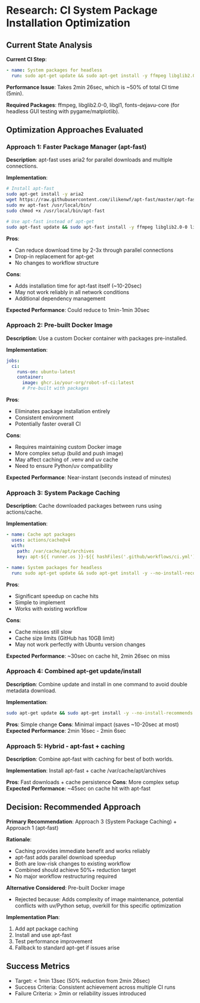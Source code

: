 # Research: CI System Package Installation Optimization

## Current State Analysis

**Current CI Step**:
```yaml
- name: System packages for headless
  run: sudo apt-get update && sudo apt-get install -y ffmpeg libglib2.0-0 libgl1 fonts-dejavu-core
```

**Performance Issue**: Takes 2min 26sec, which is ~50% of total CI time (5min).

**Required Packages**: ffmpeg, libglib2.0-0, libgl1, fonts-dejavu-core (for headless GUI testing with pygame/matplotlib).

## Optimization Approaches Evaluated

### Approach 1: Faster Package Manager (apt-fast)
**Description**: apt-fast uses aria2 for parallel downloads and multiple connections.

**Implementation**:
```bash
# Install apt-fast
sudo apt-get install -y aria2
wget https://raw.githubusercontent.com/ilikenwf/apt-fast/master/apt-fast
sudo mv apt-fast /usr/local/bin/
sudo chmod +x /usr/local/bin/apt-fast

# Use apt-fast instead of apt-get
sudo apt-fast update && sudo apt-fast install -y ffmpeg libglib2.0-0 libgl1 fonts-dejavu-core
```

**Pros**: 
- Can reduce download time by 2-3x through parallel connections
- Drop-in replacement for apt-get
- No changes to workflow structure

**Cons**:
- Adds installation time for apt-fast itself (~10-20sec)
- May not work reliably in all network conditions
- Additional dependency management

**Expected Performance**: Could reduce to 1min-1min 30sec

### Approach 2: Pre-built Docker Image
**Description**: Use a custom Docker container with packages pre-installed.

**Implementation**:
```yaml
jobs:
  ci:
    runs-on: ubuntu-latest
    container:
      image: ghcr.io/your-org/robot-sf-ci:latest
      # Pre-built with packages
```

**Pros**:
- Eliminates package installation entirely
- Consistent environment
- Potentially faster overall CI

**Cons**:
- Requires maintaining custom Docker image
- More complex setup (build and push image)
- May affect caching of .venv and uv cache
- Need to ensure Python/uv compatibility

**Expected Performance**: Near-instant (seconds instead of minutes)

### Approach 3: System Package Caching
**Description**: Cache downloaded packages between runs using actions/cache.

**Implementation**:
```yaml
- name: Cache apt packages
  uses: actions/cache@v4
  with:
    path: /var/cache/apt/archives
    key: apt-${{ runner.os }}-${{ hashFiles('.github/workflows/ci.yml') }}

- name: System packages for headless
  run: sudo apt-get update && sudo apt-get install -y --no-install-recommends ffmpeg libglib2.0-0 libgl1 fonts-dejavu-core
```

**Pros**:
- Significant speedup on cache hits
- Simple to implement
- Works with existing workflow

**Cons**:
- Cache misses still slow
- Cache size limits (GitHub has 10GB limit)
- May not work perfectly with Ubuntu version changes

**Expected Performance**: ~30sec on cache hit, 2min 26sec on miss

### Approach 4: Combined apt-get update/install
**Description**: Combine update and install in one command to avoid double metadata download.

**Implementation**:
```bash
sudo apt-get update && sudo apt-get install -y --no-install-recommends ffmpeg libglib2.0-0 libgl1 fonts-dejavu-core
```

**Pros**: Simple change
**Cons**: Minimal impact (saves ~10-20sec at most)
**Expected Performance**: 2min 16sec - 2min 6sec

### Approach 5: Hybrid - apt-fast + caching
**Description**: Combine apt-fast with caching for best of both worlds.

**Implementation**: Install apt-fast + cache /var/cache/apt/archives

**Pros**: Fast downloads + cache persistence
**Cons**: More complex setup
**Expected Performance**: ~45sec on cache hit with apt-fast

## Decision: Recommended Approach

**Primary Recommendation**: Approach 3 (System Package Caching) + Approach 1 (apt-fast)

**Rationale**:
- Caching provides immediate benefit and works reliably
- apt-fast adds parallel download speedup
- Both are low-risk changes to existing workflow
- Combined should achieve 50%+ reduction target
- No major workflow restructuring required

**Alternative Considered**: Pre-built Docker image
- Rejected because: Adds complexity of image maintenance, potential conflicts with uv/Python setup, overkill for this specific optimization

**Implementation Plan**:
1. Add apt package caching
2. Install and use apt-fast
3. Test performance improvement
4. Fallback to standard apt-get if issues arise

## Success Metrics
- Target: < 1min 13sec (50% reduction from 2min 26sec)
- Success Criteria: Consistent achievement across multiple CI runs
- Failure Criteria: > 2min or reliability issues introduced